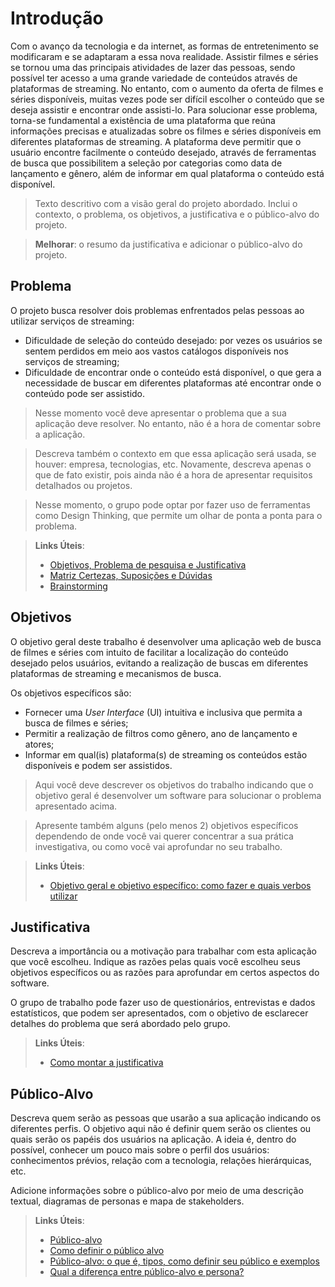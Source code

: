 # Introdução

Com o avanço da tecnologia e da internet, as formas de entretenimento se modificaram e se adaptaram a essa nova realidade. Assistir filmes e séries se tornou uma das principais atividades de lazer das pessoas, sendo possível ter acesso a uma grande variedade de conteúdos através de plataformas de streaming. No entanto, com o aumento da oferta de filmes e séries disponíveis, muitas vezes pode ser difícil escolher o conteúdo que se deseja assistir e encontrar onde assisti-lo.
Para solucionar esse problema, torna-se fundamental a existência de uma plataforma que reúna informações precisas e atualizadas sobre os filmes e séries disponíveis em diferentes plataformas de streaming. A plataforma deve permitir que o usuário encontre facilmente o conteúdo desejado, através de ferramentas de busca que possibilitem a seleção por categorias como data de lançamento e gênero, além de informar em qual plataforma o conteúdo está disponível.



> Texto descritivo com a visão geral do projeto abordado. Inclui o contexto, o problema, os objetivos, a justificativa e o público-alvo do projeto.

> **Melhorar**: o resumo da justificativa e adicionar o público-alvo do projeto.

## Problema

O projeto busca resolver dois problemas enfrentados pelas pessoas ao utilizar serviços de streaming:
- Dificuldade de seleção do conteúdo desejado: por vezes os usuários se sentem perdidos em meio aos vastos catálogos disponíveis nos serviços de streaming;
- Dificuldade de encontrar onde o conteúdo está disponível, o que gera a necessidade de buscar em diferentes plataformas até encontrar onde o conteúdo pode ser assistido.



> Nesse momento você deve apresentar o problema que a sua aplicação deve  resolver. No entanto, não é a hora de comentar sobre a aplicação.

> Descreva também o contexto em que essa aplicação será usada, se  houver: empresa, tecnologias, etc. Novamente, descreva apenas o que de  fato existir, pois ainda não é a hora de apresentar requisitos  detalhados ou projetos.

> Nesse momento, o grupo pode optar por fazer uso  de ferramentas como Design Thinking, que permite um olhar de ponta a ponta para o problema.

> **Links Úteis**:
> - [Objetivos, Problema de pesquisa e Justificativa](https://medium.com/@versioparole/objetivos-problema-de-pesquisa-e-justificativa-c98c8233b9c3)
> - [Matriz Certezas, Suposições e Dúvidas](https://medium.com/educa%C3%A7%C3%A3o-fora-da-caixa/matriz-certezas-suposi%C3%A7%C3%B5es-e-d%C3%BAvidas-fa2263633655)
> - [Brainstorming](https://www.euax.com.br/2018/09/brainstorming/)

## Objetivos

O objetivo geral deste trabalho é desenvolver uma aplicação web de busca de filmes e séries com intuito de facilitar a localização do conteúdo desejado pelos usuários, evitando a realização de buscas em diferentes plataformas de streaming e mecanismos de busca.

Os objetivos específicos são:
- Fornecer uma *User Interface* (UI) intuitiva e inclusiva que permita a busca de filmes e séries;
- Permitir a realização de filtros como gênero, ano de lançamento e atores;
- Informar em qual(is) plataforma(s) de streaming os conteúdos estão disponíveis e podem ser assistidos.



> Aqui você deve descrever os objetivos do trabalho indicando que o objetivo geral é desenvolver um software para solucionar o problema apresentado acima. 

> Apresente também alguns (pelo menos 2) objetivos específicos dependendo de onde você vai querer concentrar a sua prática investigativa, ou como você vai aprofundar no seu trabalho.
 
> **Links Úteis**:
> - [Objetivo geral e objetivo específico: como fazer e quais verbos utilizar](https://blog.mettzer.com/diferenca-entre-objetivo-geral-e-objetivo-especifico/)

## Justificativa

Descreva a importância ou a motivação para trabalhar com esta aplicação que você escolheu. Indique as razões pelas quais você escolheu seus objetivos específicos ou as razões para aprofundar em certos aspectos do software.

O grupo de trabalho pode fazer uso de questionários, entrevistas e dados estatísticos, que podem ser apresentados, com o objetivo de esclarecer detalhes do problema que será abordado pelo grupo.

> **Links Úteis**:
> - [Como montar a justificativa](https://guiadamonografia.com.br/como-montar-justificativa-do-tcc/)

## Público-Alvo

Descreva quem serão as pessoas que usarão a sua aplicação indicando os diferentes perfis. O objetivo aqui não é definir quem serão os clientes ou quais serão os papéis dos usuários na aplicação. A ideia é, dentro do possível, conhecer um pouco mais sobre o perfil dos usuários: conhecimentos prévios, relação com a tecnologia, relações
hierárquicas, etc.

Adicione informações sobre o público-alvo por meio de uma descrição textual, diagramas de personas e mapa de stakeholders.

> **Links Úteis**:
> - [Público-alvo](https://blog.hotmart.com/pt-br/publico-alvo/)
> - [Como definir o público alvo](https://exame.com/pme/5-dicas-essenciais-para-definir-o-publico-alvo-do-seu-negocio/)
> - [Público-alvo: o que é, tipos, como definir seu público e exemplos](https://klickpages.com.br/blog/publico-alvo-o-que-e/)
> - [Qual a diferença entre público-alvo e persona?](https://rockcontent.com/blog/diferenca-publico-alvo-e-persona/)
